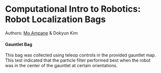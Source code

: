 # Computational Intro to Robotics: Robot Localization Bags
Authors: [Mo Ampane](https://github.com/Moampane) & Dokyun Kim

#### Gauntlet Bag
This bag was collected using teleop controls in the provided gauntlet map. This test indicated that the particle filter performed best when the robot was in the center of the gauntlet at certain orientations.